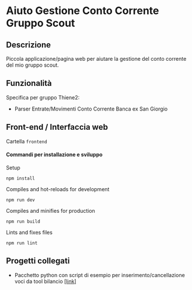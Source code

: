 # Aiuto Gestione Conto Corrente Gruppo Scout

## Descrizione

Piccola applicazione/pagina web per aiutare la gestione del conto corrente del mio gruppo scout.

## Funzionalità

Specifica per gruppo Thiene2:
- Parser Entrate/Movimenti Conto Corrente Banca ex San Giorgio

## Front-end / Interfaccia web

Cartella `frontend`

#### Commandi per installazione e sviluppo

Setup
```
npm install
```

Compiles and hot-reloads for development
```
npm run dev
```

Compiles and minifies for production
```
npm run build
```

Lints and fixes files
```
npm run lint
```

## Progetti collegati

- Pacchetto python con script di esempio per inserimento/cancellazione voci da tool bilancio [[link]](https://github.com/Agno94/agesci_tool_bilancio_pyhelper/)